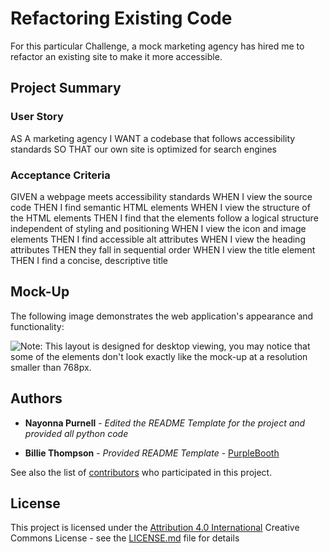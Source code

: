# Refactoring Existing Code

For this particular Challenge, a mock marketing agency has hired me to refactor an existing site to make it more accessible.
## Project Summary


### User Story
AS A marketing agency
I WANT a codebase that follows accessibility standards
SO THAT our own site is optimized for search engines

### Acceptance Criteria

GIVEN a webpage meets accessibility standards
WHEN I view the source code
THEN I find semantic HTML elements
WHEN I view the structure of the HTML elements
THEN I find that the elements follow a logical structure independent of styling and positioning
WHEN I view the icon and image elements
THEN I find accessible alt attributes
WHEN I view the heading attributes
THEN they fall in sequential order
WHEN I view the title element
THEN I find a concise, descriptive title


## Mock-Up

The following image demonstrates the web application's appearance and functionality:

![Note: This layout is designed for desktop viewing, you may notice that some of the elements don't look exactly like the mock-up at a resolution smaller than 768px.](./assets/image-1.png)

## Authors

* **Nayonna Purnell** - *Edited the README Template for the project and provided all python code*

* **Billie Thompson** - *Provided README Template* - [PurpleBooth](https://github.com/PurpleBooth)

See also the list of [contributors](https://github.com/PurpleBooth/a-good-readme-template/contributors) who participated in this project.

## License

This project is licensed under the [Attribution 4.0 International](LICENSE.md) Creative Commons License - see the [LICENSE.md](LICENSE.md) file for details



